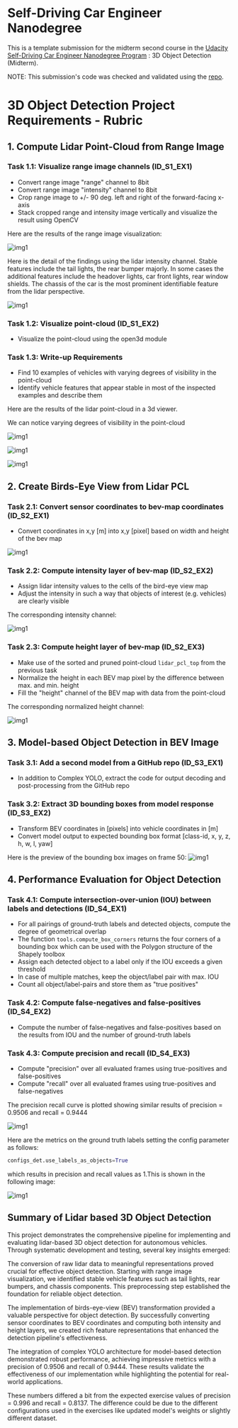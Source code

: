 # Self-Driving Car Engineer Nanodegree 

This is a template submission for the midterm second course in the  [Udacity Self-Driving Car Engineer Nanodegree Program](https://www.udacity.com/course/self-driving-car-engineer-nanodegree--nd0013?promo=SUPER50&coupon=SUPER50&utm_source=gsem_brand&utm_medium=ads_r&utm_campaign=22049875362_c_individuals&utm_term=172849705615&utm_keyword=udacity%20self-driving%20car%20engineer_p&utm_source=gsem_brand&utm_medium=ads_r&utm_campaign=22049875362_c_individuals&utm_term=172849705615&utm_keyword=udacity%20self-driving%20car%20engineer_p&gad_source=1&gclid=CjwKCAiA2JG9BhAuEiwAH_zf3us7hnVYTwRrlEYojZfSswlRxH4H5zpHITXM1BiGXdQIEGXabuWOyxoC8PQQAvD_BwE) : 3D Object Detection (Midterm). 

NOTE: This submission's code was checked and validated using the [repo](https://github.com/mithul12/midterm-sensor-fusion/tree/main).

# 3D Object Detection Project Requirements - Rubric

## 1. Compute Lidar Point-Cloud from Range Image
### Task 1.1: Visualize range image channels (ID_S1_EX1)
- Convert range image "range" channel to 8bit
- Convert range image "intensity" channel to 8bit
- Crop range image to +/- 90 deg. left and right of the forward-facing x-axis
- Stack cropped range and intensity image vertically and visualize the result using OpenCV

Here are the results of the range image visualization:

![img1](img/s1_1.png)

Here is the detail of the findings using the lidar intensity channel.
Stable features include the tail lights, the rear bumper  majorly. 
In some cases the additional features include the headover lights, car front lights, rear window shields. 
The chassis of the car is the most prominent identifiable feature from the lidar perspective. 


![img1](img/s1_1_det.png)

### Task 1.2: Visualize point-cloud (ID_S1_EX2)
- Visualize the point-cloud using the open3d module

### Task 1.3: Write-up Requirements
- Find 10 examples of vehicles with varying degrees of visibility in the point-cloud
- Identify vehicle features that appear stable in most of the inspected examples and describe them


Here are the results of the lidar point-cloud in a 3d viewer.

We can notice varying degrees of visibility in the point-cloud

![img1](img/s1_21.png)

![img1](img/s1_22.png)

![img1](img/s1_23.png)


## 2. Create Birds-Eye View from Lidar PCL
### Task 2.1: Convert sensor coordinates to bev-map coordinates (ID_S2_EX1)
- Convert coordinates in x,y [m] into x,y [pixel] based on width and height of the bev map


![img1](img/s2_1.png)

### Task 2.2: Compute intensity layer of bev-map (ID_S2_EX2)
- Assign lidar intensity values to the cells of the bird-eye view map
- Adjust the intensity in such a way that objects of interest (e.g. vehicles) are clearly visible

The corresponding intensity channel:

![img1](img/s2_2.png)


### Task 2.3: Compute height layer of bev-map (ID_S2_EX3)
- Make use of the sorted and pruned point-cloud `lidar_pcl_top` from the previous task
- Normalize the height in each BEV map pixel by the difference between max. and min. height
- Fill the "height" channel of the BEV map with data from the point-cloud


The corresponding normalized height channel:

![img1](img/s2_3.png)


## 3. Model-based Object Detection in BEV Image
### Task 3.1: Add a second model from a GitHub repo (ID_S3_EX1)
- In addition to Complex YOLO, extract the code for output decoding and post-processing from the GitHub repo

### Task 3.2: Extract 3D bounding boxes from model response (ID_S3_EX2)
- Transform BEV coordinates in [pixels] into vehicle coordinates in [m]
- Convert model output to expected bounding box format [class-id, x, y, z, h, w, l, yaw]

Here is the preview of the bounding box images on frame 50:
![img1](img/s3_1.png)

## 4. Performance Evaluation for Object Detection
### Task 4.1: Compute intersection-over-union (IOU) between labels and detections (ID_S4_EX1)
- For all pairings of ground-truth labels and detected objects, compute the degree of geometrical overlap
- The function `tools.compute_box_corners` returns the four corners of a bounding box which can be used with the Polygon structure of the Shapely toolbox
- Assign each detected object to a label only if the IOU exceeds a given threshold
- In case of multiple matches, keep the object/label pair with max. IOU
- Count all object/label-pairs and store them as "true positives"

### Task 4.2: Compute false-negatives and false-positives (ID_S4_EX2)
- Compute the number of false-negatives and false-positives based on the results from IOU and the number of ground-truth labels

### Task 4.3: Compute precision and recall (ID_S4_EX3)
- Compute "precision" over all evaluated frames using true-positives and false-positives
- Compute "recall" over all evaluated frames using true-positives and false-negatives

The precision recall curve is plotted showing similar results of precision = 0.9506 and recall = 0.9444

![img1](img/s4_11.png)

Here are the metrics on the ground truth labels setting the config parameter as follows:

```python
configs_det.use_labels_as_objects=True
```
 which results in precision and recall values as 1.This is shown in the following image:

![img1](img/s4_12.png)


## Summary of Lidar based 3D Object Detection

This project demonstrates the comprehensive pipeline for implementing and evaluating lidar-based 3D object detection for autonomous vehicles. Through systematic development and testing, several key insights emerged:

The conversion of raw lidar data to meaningful representations proved crucial for effective object detection. Starting with range image visualization, we identified stable vehicle features such as tail lights, rear bumpers, and chassis components. This preprocessing step established the foundation for reliable object detection.

The implementation of birds-eye-view (BEV) transformation provided a valuable perspective for object detection. By successfully converting sensor coordinates to BEV coordinates and computing both intensity and height layers, we created rich feature representations that enhanced the detection pipeline's effectiveness.

The integration of complex YOLO architecture for model-based detection demonstrated robust performance, achieving impressive metrics with a precision of 0.9506 and recall of 0.9444. These results validate the effectiveness of our implementation while highlighting the potential for real-world applications.

These numbers differed a bit from the expected exercise values of precision = 0.996 and recall = 0.8137. The difference could be due to the different configurations used in the exercises like updated model's weights or slightly different dataset.